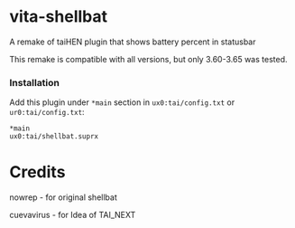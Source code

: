 # vita-shellbat
A remake of taiHEN plugin that shows battery percent in statusbar

This remake is compatible with all versions, but only 3.60-3.65 was tested.

### Installation

Add this plugin under `*main` section in `ux0:tai/config.txt` or `ur0:tai/config.txt`:

```
*main
ux0:tai/shellbat.suprx
```

# Credits
nowrep - for original shellbat

cuevavirus - for Idea of TAI_NEXT
